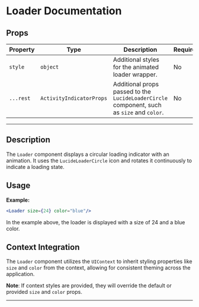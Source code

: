 # Loader Documentation

## Props

| Property  | Type                     | Description                                                                                | Required | Default |
|-----------|--------------------------|--------------------------------------------------------------------------------------------|----------|---------|
| `style`   | `object`                 | Additional styles for the animated loader wrapper.                                         | No       | None    |
| `...rest` | `ActivityIndicatorProps` | Additional props passed to the `LucideLoaderCircle` component, such as `size` and `color`. | No       |         |

---

## Description

The `Loader` component displays a circular loading indicator with an animation. It uses the `LucideLoaderCircle` icon
and rotates it continuously to indicate a loading state.

## Usage

**Example:**

```jsx
<Loader size={24} color="blue"/>
```

In the example above, the loader is displayed with a size of 24 and a blue color.

## Context Integration

The `Loader` component utilizes the `UIContext` to inherit styling properties like `size` and `color` from the context,
allowing for consistent theming across the application.

**Note**: If context styles are provided, they will override the default or provided `size` and `color` props.

---
